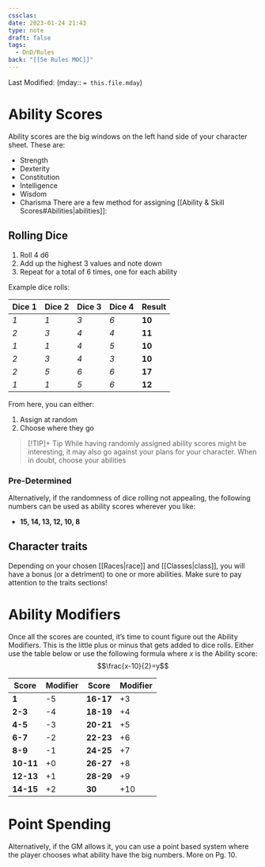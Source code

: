 ```yaml
---
cssclas: 
date: 2023-01-24 21:43
type: note
draft: false
tags:
  - DnD/Rules
back: "[[5e Rules MOC]]"
---
```

Last Modified: (mday:: `= this.file.mday`)
# Ability Scores

Ability scores are the big windows on the left hand side of your character sheet. These are:
- Strength
- Dexterity
- Constitution
- Intelligence
- Wisdom
- Charisma
There are a few method for assigning [[Ability & Skill Scores#Abilities|abilities]]:

## Rolling Dice
1. Roll 4 d6 
2. Add up the highest 3 values and note down
3. Repeat for a total of 6 times, one for each ability

Example dice rolls:

| Dice 1 | Dice 2 | Dice 3 | Dice 4 | Result |
| ------ | ------ | ------ | ------ | ------ |
| *1*    | *1*    | *3*    | *6*    | **10** |
| *2*    | *3*    | *4*    | *4*    | **11** |
| *1*    | *1*    | *4*    | *5*    | **10** |
| *2*    | *3*    | *4*    | *3*    | **10** |
| *2*    | *5*    | *6*    | *6*    | **17** |
| *1*    | *1*    | *5*    | *6*    | **12** |

From here, you can either: 
1. Assign at random
2. Choose where they go

> [!TIP]+ Tip
> While having randomly assigned ability scores might be interesting, it may also go against your plans for your character. When in doubt, choose your abilities
### Pre-Determined
Alternatively, if the randomness of dice rolling not appealing, the following numbers can be used as ability scores wherever you like:
- **15, 14, 13, 12, 10, 8**
## Character traits
Depending on your chosen [[Races|race]] and [[Classes|class]], you will have a bonus (or a detriment) to one or more abilities. Make sure to pay attention to the traits sections!
# Ability Modifiers
Once all the scores are counted, it’s time to count figure out the Ability Modifiers. This is the little plus or minus that gets added to dice rolls.
Either use the table below or use the following formula where $x$ is the Ability score:
$$\frac{x-10}{2}=y$$

| **Score** | Modifier | **Score** | Modifier |
| ----- | -------- | ----- | -------- |
| **1**     | -5       | **16-17** | +3       |
| **2-3**   | -4       | **18-19** | +4       |
| **4-5**   | -3       | **20-21** | +5       |
| **6-7**   | -2       | **22-23** | +6       |
| **8-9**   | -1       | **24-25** | +7       |
| **10-11** | +0       | **26-27** | +8       |
| **12-13** | +1       | **28-29** | +9       |
| **14-15** | +2       | **30**    | +10      |
# Point Spending
Alternatively, if the GM allows it, you can use a point based system where the player chooses what ability have the big numbers. More on Pg. 10.
